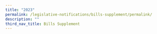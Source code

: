 ```yaml
---
title: "2023"
permalink: /legislative-notifications/bills-supplement/permalink/
description: ""
third_nav_title: Bills Supplement
---
```

